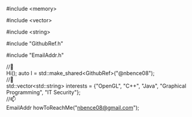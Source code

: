 #include \<memory>
  
#include \<vector>
  
#include \<string>
  
#include "GithubRef.h"

#include "EmailAddr.h"

//👋    
Hi(); auto I = std::make_shared\<GithubRef\>("@nbence08");  
//👀    
std::vector\<std::string\> interests = {"OpenGL", "C++", "Java", "Graphical Programming", "IT Security"};   
//📫    
EmailAddr howToReachMe("nbence08@gmail.com");
